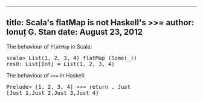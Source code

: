 --------------------------------------------------------------------------------
title: Scala's flatMap is not Haskell's >>=
author: Ionuț G. Stan
date: August 23, 2012
--------------------------------------------------------------------------------

The behaviour of `flatMap` in Scala:

<pre class="terminal">
scala> List(1, 2, 3, 4) flatMap (Some(_))
res0: List[Int] = List(1, 2, 3, 4)
</pre>

The behaviour of `>>=` in Haskell:

<pre class="terminal">
Prelude> [1, 2, 3, 4] >>= return . Just
[Just 1,Just 2,Just 3,Just 4]
</pre>
